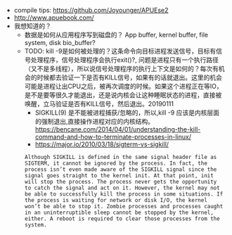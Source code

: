 * compile tips: https://github.com/Joyounger/APUEse2
* http://www.apuebook.com/
* 我想知道的？
  * 数据是如何从应用程序写到磁盘的？  App buffer, kernel buffer, file system, disk bio_buffer?
  * TODO: kill -9是如何被处理的？这条命令向目标进程发送信号，目标有信号处理程序，信号处理程序会执行exit()?, 问题是进程只有一个执行路径（又不是多线程），所以说信号处理程序的执行上下文是如何的？每次有机会的时候都去验证一下是否有KILL信号，如果有的话就退出。这里的机会可能是进程让出CPU之后，被再次调度的时候。如果这个进程正在等IO， 是不是要等很久才能退出，还是说内核会让这种睡眠状态的进程，直接被唤醒，立马验证是否有KILL信号，然后退出。20190111
    * SIGKILL(9) 是不能被进程捕获/忽略的，所以,kill -9 应该是内核层面的强制退出,直接操作进程对应的内核结构。https://bencane.com/2014/04/01/understanding-the-kill-command-and-how-to-terminate-processes-in-linux/
    * https://major.io/2010/03/18/sigterm-vs-sigkill/
    ```text
    Although SIGKILL is defined in the same signal header file as SIGTERM, it cannot be ignored by the process. In fact, the process isn’t even made aware of the SIGKILL signal since the signal goes straight to the kernel init. At that point, init will stop the process. The process never gets the opportunity to catch the signal and act on it. However, the kernel may not be able to successfully kill the process in some situations. If the process is waiting for network or disk I/O, the kernel won’t be able to stop it. Zombie processes and processes caught in an uninterruptible sleep cannot be stopped by the kernel, either. A reboot is required to clear those processes from the system.
    ```
    
  
